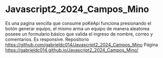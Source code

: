 # Javascript2_2024_Campos_Mino
Es una pagina sencilla que consume poKéApi
funciona presionando el botón generar equipo, el mismo arma un equipo de manera aleatorea
poseee un formulario básico que valida el ingreso de nombre, correo y comentarios. Es responsive.
Repositorio https://github.com/gabrieldc014/Javascript2_2024_Campos_Mino
Página https://gabrieldc014.github.io/Javascript2_2024_Campos_Mino/
